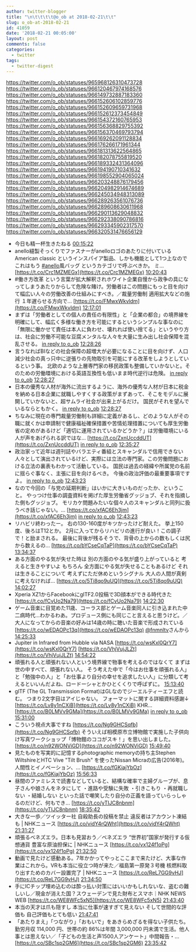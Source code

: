 ```yaml
---
author: twitter-blogger
title: "\n\t\t\t\t@o_ob at 2018-02-21\t\t"
slug: o_ob-at-2018-02-21
id: 41059
date: '2018-02-21 00:05:00'
layout: post
comments: false
categories:
  - twitter
tags:
  - twitter-digest
---
```


https://twitter.com/o_ob/statuses/965968126310473728 https://twitter.com/o_ob/statuses/966120467974168576 https://twitter.com/o_ob/statuses/966149732887183360 https://twitter.com/o_ob/statuses/966152606102859776 https://twitter.com/o_ob/statuses/966152609659731968 https://twitter.com/o_ob/statuses/966152612373454849 https://twitter.com/o_ob/statuses/966154372160765953 https://twitter.com/o_ob/statuses/966156368829755392 https://twitter.com/o_ob/statuses/966156370469793794 https://twitter.com/o_ob/statuses/966169262091128834 https://twitter.com/o_ob/statuses/966176266171961344 https://twitter.com/o_ob/statuses/966181313622564865 https://twitter.com/o_ob/statuses/966182078755819520 https://twitter.com/o_ob/statuses/966189332431364096 https://twitter.com/o_ob/statuses/966194190710341632 https://twitter.com/o_ob/statuses/966198552904065024 https://twitter.com/o_ob/statuses/966203248876179456 https://twitter.com/o_ob/statuses/966204982914674689 https://twitter.com/o_ob/statuses/966245034948313089 https://twitter.com/o_ob/statuses/966289263561076736 https://twitter.com/o_ob/statuses/966289608630611968 https://twitter.com/o_ob/statuses/966290113629048832 https://twitter.com/o_ob/statuses/966292338090786816 https://twitter.com/o_ob/statuses/966293345902317570 https://twitter.com/o_ob/statuses/966320531476656129  

*   今日も精一杯生きたねる [00:15:22](https://twitter.com/o_ob/statuses/965968126310473728)
*   anello縫製そっくりでファスナーがanelloロゴのあたりに付いているAmerican classic というインスパイア製品、しかも機能として1つ上なのでこれはもう [#anello](https://twitter.com/search?q=%23anello&src=hash)風バッグ というカテゴリで呼ぶべきか。 ミ… [https://t.co/Crc1MZMEGx](https://t.co/Crc1MZMEGx) [10:20:43](https://twitter.com/o_ob/statuses/966120467974168576)
*   #働き方改革 という言葉が拡大解釈されホワイト企業自慢から政争の具になってしまうあたりからして危険な賭け。労働者はこの問題にもっと目を向けて幅広い人々の労働改善の仕組みにすべき。／裁量労働制 適用拡大などの施行 １年遅らせる方向で… [https://t.co/FMwxWkvldm](https://t.co/FMwxWkvldm) [12:17:01](https://twitter.com/o_ob/statuses/966149732887183360)
*   まずは「労働者としての個人の責任の有限性」と「企業の都合」の境界線を明確にして、幅広く多様な働き方を可能にするというシンプルな事なのに「無限に働かせて責任は本人に負わせ、壊れれば使い捨てる」というやり方は、社会に労働不可能な豆腐メンタルな人々を大量に生み出し社会保障を混乱させる。 [in reply to o_ob](https://twitter.com/o_ob/statuses/966149732887183360) [12:28:26](https://twitter.com/o_ob/statuses/966152606102859776)
*   言うなればBIなどの社会保障の超増大が必要になることに目を向けず、人口減少社会の真っ只中に逆張りの先物取引を可能にする改革をしようとしているという事。 北欧のような上層専門家の移民政策も整備していかないと。そのための労働環境における英語互換性も低いまま時代逆行は危険。 [in reply to o_ob](https://twitter.com/o_ob/statuses/966152606102859776) [12:28:27](https://twitter.com/o_ob/statuses/966152609659731968)
*   日本の優秀な人材が海外に流出するように、海外の優秀な人材が日本に税金を納める日本企業に就職しやすくする政策がまずあって、そこをモデルに展開していかないと、超サムライ社会が出来上がるだけ。 国民がそれを望んでいるならともかく。 [in reply to o_ob](https://twitter.com/o_ob/statuses/966152609659731968) [12:28:27](https://twitter.com/o_ob/statuses/966152612373454849)
*   ちなみに現在の専門裁量労働制も詳細に定義があるし、どのような人がその職に就くかは申請制で健康福祉確保措置や苦情処理措置についても厚生労働省の定めがあるけど「適切に運用されているかどうか？」は労働環境にいる人が声をあげられる訳ではな… [https://t.co/ZxnUccddUT](https://t.co/ZxnUccddUT) [in reply to o_ob](https://twitter.com/o_ob/statuses/966152612373454849) [12:35:27](https://twitter.com/o_ob/statuses/966154372160765953)
*   政治家って近年は週刊誌やバラエティ番組とスキャンダルで信用できない人々として演出されているけど、実際には立法の専門家。この労働問題における立法の裏表もわかって活動している。 国民は過去の経緯や所属党の名前に揺らぐ事なく、主張に目を向けるべき。 今後の政治評価の最重要事項ですよ。 [in reply to o_ob](https://twitter.com/o_ob/statuses/966154372160765953) [12:43:23](https://twitter.com/o_ob/statuses/966156368829755392)
*   なので今回の「与党の延期判断」はいかに大きいものだったか、ということ。 やっつけ仕事の調査資料を掲げた厚生労働省グッジョブ、それを指摘した側もグッジョブ。 モリカケ問題みたいな個々人のスキャンダルと同列に扱うべき話じゃない。… [https://t.co/xfAC6Eh3jm](https://t.co/xfAC6Eh3jm) [in reply to o_ob](https://twitter.com/o_ob/statuses/966156368829755392) [12:43:23](https://twitter.com/o_ob/statuses/966156370469793794)
*   リハビリ終わったー。 右の130-160度がキツかったけど耐えた。 挙上150度、後ろはT12とか。 2月に入ってからリハビリの進行が良い！この調子で！と励まされる。 最後に背後が残るそうで、背骨の上からの数もしくは尻から数えるの… [https://t.co/bYCseCqTaP](https://t.co/bYCseCqTaP) [13:34:37](https://twitter.com/o_ob/statuses/966169262091128834)
*   ある方面のやる気が失せた時は 別の方面のやる気が盛り上がっていると 考えると生きやすいよ もちろん 全方面にやる気が失せることもあるけど それは生きることについて 考えずにただ休めというシグナル 大人の人間が真剣に考えなければ… [https://t.co/5Ti8qo9uUQ](https://t.co/5Ti8qo9uUQ) [14:02:27](https://twitter.com/o_ob/statuses/966176266171961344)
*   Xperia XZ1からFacebookにgITF2.0投稿で3D顔本ができる時代きた [https://t.co/fCvUo2Na79](https://t.co/fCvUo2Na79) [14:22:30](https://twitter.com/o_ob/statuses/966181313622564865)
*   ゲーム音楽に目覚めた11歳、コーラス部とゲーム音楽同人に引き込まれた中二病時代…わかるわあ。プロデュース側にも同じこと言えると思うけど。／大人になってからの音楽の好みは14歳の時に聴いた音楽で形成されている [https://t.co/wEDAOPc13q](https://t.co/wEDAOPc13q) [@fnmnltv](https://twitter.com/fnmnltv)さんから [14:25:33](https://twitter.com/o_ob/statuses/966182078755819520)
*   Jupiter in Infrared from Hubble via NASA [https://t.co/wsKxl0QrY7](https://t.co/wsKxl0QrY7) [https://t.co/VhjVujJLZt](https://t.co/VhjVujJLZt) [14:54:22](https://twitter.com/o_ob/statuses/966189332431364096)
*   頑張れる人と頑張れない人という境界線で物事を考えるのではなくて まずは世の中すべて、頑張れない人。 そう考えた中で「今はお仕事を頑張れる人」と「勉強中の人」と「お仕事より自分の幸せを追求したい人」に分類して考えるといいんだよね、ロードーシャとかひとくくりで呼ばずに。 [15:13:40](https://twitter.com/o_ob/statuses/966194190710341632)
*   glTF (The GL Transmission Format)はGLなのでジーエルティーエフと読む。 つまり2文字目はアイじゃない。 フォーマットに関する詳細資料感謝↓ [https://t.co/Lv8y1nCXiB](https://t.co/Lv8y1nCXiB) KHR… [https://t.co/B0LMVv9GMa](https://t.co/B0LMVv9GMa) [in reply to o_ob](https://twitter.com/o_ob/statuses/966181313622564865) [15:31:00](https://twitter.com/o_ob/statuses/966198552904065024)
*   こういう視点大事ですね [https://t.co/Ng9GHCSqfb](https://t.co/Ng9GHCSqfb) そういえば相模原市立博物館で実施した子供向け写真ワークショップ「博物館のココがスキ！」を思い出しました。 [https://t.co/n92WONViGD](https://t.co/n92WONViGD) [15:49:40](https://twitter.com/o_ob/statuses/966203248876179456)
*   見たものを写実的に記憶するphotographic memoryの持ち主Stephen WiltshireとHTC Vive "Tilt Brush" を使ったNissan Micraの広告(2016年)。人間性とイノベーション、… [https://t.co/fGKiajYbOz](https://t.co/fGKiajYbOz) [15:56:33](https://twitter.com/o_ob/statuses/966204982914674689)
*   昼間のファミレスで読書などしていると、結構な確率で主婦グループが、息子さんや娘さんをネタにして ・進路や受験に失敗 ・引きこもり ・再就職しない ・結婚しない といった話で嘲笑したり自分の正義を語っていらっしゃるのだけど、何もでき… [https://t.co/yTIJC8nbnm](https://t.co/yTIJC8nbnm) [18:35:42](https://twitter.com/o_ob/statuses/966245034948313089)
*   大きな一歩／ツイッター社 自殺助長の投稿を禁止 違反者はアカウント凍結も | NHKニュース [https://t.co/vidY4rQWht](https://t.co/vidY4rQWht) [21:31:27](https://twitter.com/o_ob/statuses/966289263561076736)
*   頑張るベネズエラ。日本も見習おう／ベネズエラ “世界初”国家が発行する仮想通貨 豊富な原油担保に | NHKニュース [https://t.co/vx124f1oPg](https://t.co/vx124f1oPg) [21:32:50](https://twitter.com/o_ob/statuses/966289608630611968)
*   動画で見たけど感動ある。7年かかってやっとここまで来たけど、大事な作業はこれから。VRも本当に役立つ時が来た／福島第一原発３号機 核燃料取り出すためのカバー設置完了 | NHKニュース [https://t.co/ReL7GG9vHJ](https://t.co/ReL7GG9vHJ) [21:34:50](https://twitter.com/o_ob/statuses/966290113629048832)
*   手にICチップ埋め込むのは酔っ払い対策にはいいかもしれないな、盗むの難しいし／現金が消えた国？スウェーデンで見た財布とスマホ｜NHK NEWS WEB [https://t.co/WE8WFc5xN5](https://t.co/WE8WFc5xN5) [21:43:40](https://twitter.com/o_ob/statuses/966292338090786816)
*   本当の天才は爪も隠すし 本当に仕事が速すぎて見えない そして世間的な評価も 自己評価もとても低い [21:47:41](https://twitter.com/o_ob/statuses/966293345902317570)
*   「あたりまえ」「つながり」「おもいで」をあきらめざるを得ない子供たち。 勤労月収 114,000 円、世帯の約 86%は年間 3,000,000 円未満で生活。他人事とは思えない／「子どもの生活と声1500人アンケート」中間報告・… [https://t.co/SBc1sp2GM6](https://t.co/SBc1sp2GM6) [23:35:42](https://twitter.com/o_ob/statuses/966320531476656129)